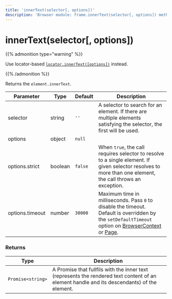 ```yaml
---
title: 'innerText(selector[, options])'
description: 'Browser module: frame.innerText(selector[, options]) method'
---
```


# innerText(selector[, options])

{{% admonition type="warning" %}}

Use locator-based [`locator.innerText([options])`](https://grafana.com/docs/k6/<K6_VERSION>/javascript-api/k6-browser/locator/innertext/) instead.

{{% /admonition %}}

Returns the `element.innerText`.

<TableWithNestedRows>

| Parameter       | Type    | Default | Description                                                                                                                                                                                                                                                                                                                                   |
| --------------- | ------- | ------- | --------------------------------------------------------------------------------------------------------------------------------------------------------------------------------------------------------------------------------------------------------------------------------------------------------------------------------------------- |
| selector        | string  | `''`    | A selector to search for an element. If there are multiple elements satisfying the selector, the first will be used.                                                                                                                                                                                                                          |
| options         | object  | `null`  |                                                                                                                                                                                                                                                                                                                                               |
| options.strict  | boolean | `false` | When `true`, the call requires selector to resolve to a single element. If given selector resolves to more than one element, the call throws an exception.                                                                                                                                                                                    |
| options.timeout | number  | `30000` | Maximum time in milliseconds. Pass `0` to disable the timeout. Default is overridden by the `setDefaultTimeout` option on [BrowserContext](https://grafana.com/docs/k6/<K6_VERSION>/javascript-api/k6-browser/browsercontext/) or [Page](https://grafana.com/docs/k6/<K6_VERSION>/javascript-api/k6-browser/page/). |

</TableWithNestedRows>

### Returns

| Type              | Description                                                                                                                                 |
| ----------------- | ------------------------------------------------------------------------------------------------------------------------------------------- |
| `Promise<string>` | A Promise that fullfils with the inner text (represents the rendered text content of an element handle and its descendants) of the element. |
